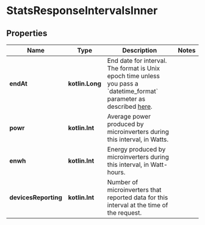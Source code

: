 
# StatsResponseIntervalsInner

## Properties
Name | Type | Description | Notes
------------ | ------------- | ------------- | -------------
**endAt** | **kotlin.Long** | End date for interval. The format is Unix epoch time unless you pass a &#x60;datetime_format&#x60; parameter as described [here](https://developer.enphase.com/docs#Datetimes). | 
**powr** | **kotlin.Int** | Average power produced by microinverters during this interval, in Watts. | 
**enwh** | **kotlin.Int** | Energy produced by microinverters during this interval, in Watt-hours. | 
**devicesReporting** | **kotlin.Int** | Number of microinverters that reported data for this interval at the time of the request. | 



